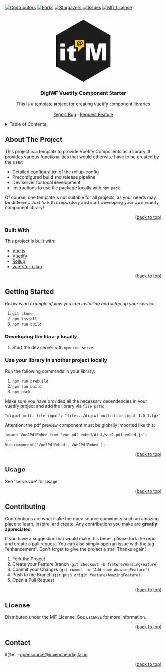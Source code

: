 <div id="top"></div>

<!-- PROJECT SHIELDS -->
[![Contributors][contributors-shield]][contributors-url]
[![Forks][forks-shield]][forks-url]
[![Stargazers][stars-shield]][stars-url]
[![Issues][issues-shield]][issues-url]
[![MIT License][license-shield]][license-url]


<!-- PROJECT LOGO -->
<br />
<div align="center">
  <a href="https://github.com/it-at-m/digiwf-multi-file-input">
    <img src="images/logo.png" alt="Logo" height="200">
  </a>

<h3 align="center">DigiWF Vuetify Component Starter</h3>

  <p align="center">
   This is a template project for creating vuetify component libraries
     <!-- <br />
   <a href="https://github.com/it-at-m/digiwf-multi-file-input"><strong>Explore the docs »</strong></a> -->
    <br />
    <br />
     <!-- <a href="https://github.com/it-at-m/digiwf-multi-file-input">View Demo</a>
    · -->
    <a href="https://github.com/it-at-m/digiwf-multi-file-input/issues">Report Bug</a>
    ·
    <a href="https://github.com/it-at-m/digiwf-multi-file-input/issues">Request Feature</a>
  </p>
</div>



<!-- TABLE OF CONTENTS -->
<details>
  <summary>Table of Contents</summary>
  <ol>
    <li>
      <a href="#about-the-project">About The Project</a>
      <ul>
        <li><a href="#built-with">Built With</a></li>
      </ul>
    </li>
    <li>
      <a href="#getting-started">Getting Started</a>
    </li>
    <li><a href="#usage">Usage</a></li>
    <li><a href="#contributing">Contributing</a></li>
    <li><a href="#license">License</a></li>
    <li><a href="#contact">Contact</a></li>
  </ol>
</details>



<!-- ABOUT THE PROJECT -->
## About The Project

This project is a template to provide Vuetify Components as a library. It provides various functionalities that would otherwise have to be created by the user:

- Detailed configuration of the rollup-config
- Preconfigured build and release pipeline
- Dev server for local development
- Instructions to use the package locally with `npm pack`

Of course, one template is not suitable for all projects, as your needs may be different. Just fork this repository and start developing your own vuetify component library!

<p align="right">(<a href="#top">back to top</a>)</p>


### Built With

This project is built with:

* [Vue.js](https://vuejs.org)
* [Vuetify](https://vuetifyjs.com/en/)
* [Rollup](https://github.com/rollup/rollup)
* [vue-sfc-rollup](https://github.com/team-innovation/vue-sfc-rollup)

<p align="right">(<a href="#top">back to top</a>)</p>


<!-- GETTING STARTED -->
## Getting Started

_Below is an example of how you can installing and setup up your service_

1. `git clone `
2. `npm install`
3. `npm run build`

### Developing the library locally

1. Start the dev server with `npm run serve`

### Use your library in another project locally

Run the following commands in your library:

1. `npm run prebuild`
2. `npm run build`
3. `npm pack`

Make sure you have provided all the necessary dependencies in your vuetify project and add the library via `file path`:
 
```
"digiwf-multi-file-input": "file:../digiwf-multi-file-input-1.0.1.tgz"
```

Attention: the pdf preview component must be globally imported like this:
```
import Vue2PdfEmbed from 'vue-pdf-embed/dist/vue2-pdf-embed.js';
...
Vue.component('Vue2PdfEmbed', Vue2PdfEmbed );
```

<p align="right">(<a href="#top">back to top</a>)</p>


<!-- USAGE EXAMPLES -->
## Usage

See 'serve.vue' for usage.

<p align="right">(<a href="#top">back to top</a>)</p>


<!-- CONTRIBUTING -->
## Contributing

Contributions are what make the open source community such an amazing place to learn, inspire, and create. Any contributions you make are **greatly appreciated**.

If you have a suggestion that would make this better, please fork the repo and create a pull request. You can also simply open an issue with the tag "enhancement".
Don't forget to give the project a star! Thanks again!

1. Fork the Project
2. Create your Feature Branch (`git checkout -b feature/AmazingFeature`)
3. Commit your Changes (`git commit -m 'Add some AmazingFeature'`)
4. Push to the Branch (`git push origin feature/AmazingFeature`)
5. Open a Pull Request

<p align="right">(<a href="#top">back to top</a>)</p>


<!-- LICENSE -->
## License

Distributed under the MIT License. See `LICENSE` for more information.

<p align="right">(<a href="#top">back to top</a>)</p>



<!-- CONTACT -->
## Contact

it@m - opensource@muenchendigital.io

<p align="right">(<a href="#top">back to top</a>)</p>


<!-- MARKDOWN LINKS & IMAGES -->
<!-- https://www.markdownguide.org/basic-syntax/#reference-style-links -->
[contributors-shield]: https://img.shields.io/github/contributors/it-at-m/digiwf-multi-file-input.svg?style=for-the-badge
[contributors-url]: https://github.com/it-at-m/digiwf-multi-file-input/graphs/contributors
[forks-shield]: https://img.shields.io/github/forks/it-at-m/digiwf-multi-file-input.svg?style=for-the-badge
[forks-url]: https://github.com/it-at-m/digiwf-multi-file-input/network/members
[stars-shield]: https://img.shields.io/github/stars/it-at-m/digiwf-multi-file-input.svg?style=for-the-badge
[stars-url]: https://github.com/it-at-m/digiwf-multi-file-input/stargazers
[issues-shield]: https://img.shields.io/github/issues/it-at-m/digiwf-multi-file-input.svg?style=for-the-badge
[issues-url]: https://github.com/it-at-m/digiwf-multi-file-input/issues
[license-shield]: https://img.shields.io/github/license/it-at-m/digiwf-multi-file-input.svg?style=for-the-badge
[license-url]: https://github.com/it-at-m/digiwf-multi-file-input/blob/master/LICENSE
[product-screenshot]: images/screenshot.png

